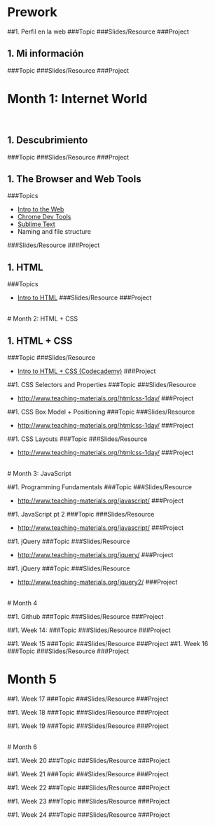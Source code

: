 # Prework
##1. Perfil en la web
###Topic 
###Slides/Resource 
###Project
  
## 1. Mi información
###Topic 
###Slides/Resource 
###Project

# Month 1: Internet World
<br>


## 1. Descubrimiento
###Topic 
###Slides/Resource 
###Project

## 1. The Browser and Web Tools
###Topics
- [Intro to the Web](http://www.teaching-materials.org/htmlcss-1day/html-web) 
- [Chrome Dev Tools](http://discover-devtools.codeschool.com/)
- [Sublime Text](http://www.sublimetext.com/)
- Naming and file structure

###Slides/Resource 
###Project


## 1. HTML
###Topics
- [Intro to HTML](http://www.teaching-materials.org/htmlcss-1day/html-basics/slides.html)
###Slides/Resource 
###Project

<br>
# Month 2: HTML + CSS
<br>

## 1. HTML +  CSS
###Topic 
###Slides/Resource 
- [Intro to HTML + CSS (Codecademy)](http://www.codecademy.com/tracks/web)
###Project

##1. CSS Selectors and Properties
###Topic 
###Slides/Resource 
- http://www.teaching-materials.org/htmlcss-1day/
###Project

##1. CSS Box Model + Positioning
###Topic 
###Slides/Resource 
- http://www.teaching-materials.org/htmlcss-1day/
###Project

##1. CSS Layouts
###Topic 
###Slides/Resource 
- http://www.teaching-materials.org/htmlcss-1day/
###Project

<br>
# Month 3: JavaScript
<br>

##1. Programming Fundamentals
###Topic 
###Slides/Resource 
- http://www.teaching-materials.org/javascript/
###Project

##1. JavaScript pt 2
###Topic 
###Slides/Resource 
- http://www.teaching-materials.org/javascript/
###Project

##1. jQuery
###Topic 
###Slides/Resource 
- http://www.teaching-materials.org/jquery/
###Project


##1. jQuery
###Topic 
###Slides/Resource 
- http://www.teaching-materials.org/jquery2/
###Project


<br>
# Month 4
<br>

##1. Github
###Topic 
###Slides/Resource 
###Project

##1. Week 14: 
###Topic 
###Slides/Resource 
###Project

##1. Week 15
###Topic 
###Slides/Resource 
###Project
##1. Week 16
###Topic 
###Slides/Resource 
###Project
# Month 5

##1. Week 17
###Topic 
###Slides/Resource 
###Project

##1. Week 18
###Topic 
###Slides/Resource 
###Project

##1. Week 19
###Topic 
###Slides/Resource 
###Project

<br>  
# Month 6
<br>

##1. Week 20
###Topic 
###Slides/Resource 
###Project

##1. Week 21
###Topic 
###Slides/Resource 
###Project

##1. Week 22
###Topic 
###Slides/Resource 
###Project

##1. Week 23
###Topic 
###Slides/Resource
###Project

##1. Week 24
###Topic 
###Slides/Resource 
###Project


